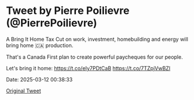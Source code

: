 # Tweet by Pierre Poilievre (@PierrePoilievre)

A Bring It Home Tax Cut on work, investment, homebuilding and energy will bring home 🇨🇦 production.

That's a Canada First plan to create powerful paycheques for our people. 

Let's bring it home: https://t.co/eIy7PDtCaB https://t.co/7TZpjVwBZl

Date: 2025-03-12 00:38:33

[Original Tweet](https://x.com/PierrePoilievre/status/1899620995389952090)

